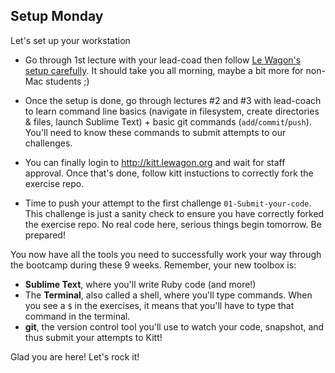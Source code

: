 ## Setup Monday

Let's set up your workstation

- Go through 1st lecture with your lead-coad then follow [Le Wagon's setup carefully](https://github.com/lewagon/setup). It should take you all morning, maybe a bit more for non-Mac students ;)

- Once the setup is done, go through lectures #2 and #3 with lead-coach to learn command line basics (navigate in filesystem, create directories & files, launch Sublime Text) + basic git commands (`add`/`commit`/`push`). You'll need to know these commands to submit attempts to our challenges.

- You can finally login to http://kitt.lewagon.org and wait for staff approval. Once that's done, follow kitt instuctions to correctly fork the exercise repo.

- Time to push your attempt to the first challenge `01-Submit-your-code`. This challenge is just a sanity check to ensure you have correctly forked the exercise repo. No real code here, serious things begin tomorrow. Be prepared!

You now have all the tools you need to successfully work your way through the bootcamp during these 9 weeks. Remember, your new toolbox is:

- **Sublime Text**, where you'll write Ruby code (and more!)
- The **Terminal**, also called a shell, where you'll type commands. When you see a `$` in the exercises, it means that you'll have to type that command in the terminal.
- **git**, the version control tool you'll use to watch your code, snapshot, and thus submit your attempts to Kitt!

Glad you are here! Let's rock it!
